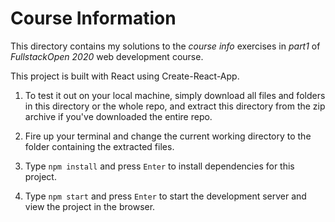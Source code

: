 # Course Information

This directory contains my solutions to the _course_ _info_ exercises in _part1_ of _FullstackOpen_ _2020_ web development course.

This project is built with React using Create-React-App.

1. To test it out on your local machine, simply download all files and folders in this directory or the whole repo, and extract this directory from the zip archive if you've downloaded the entire repo.

2. Fire up your terminal and change the current working directory to the folder containing the extracted files.

3. Type `npm install` and press `Enter` to install dependencies for this project.

4. Type `npm start` and press `Enter` to start the development server and view the project in the browser.
